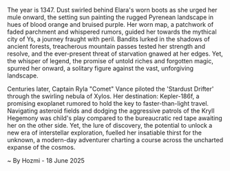 
The year is 1347.  Dust swirled behind Elara's worn boots as she urged her mule onward, the setting sun painting the rugged Pyrenean landscape in hues of blood orange and bruised purple.  Her worn map, a patchwork of faded parchment and whispered rumors, guided her towards the mythical city of Ys, a journey fraught with peril. Bandits lurked in the shadows of ancient forests, treacherous mountain passes tested her strength and resolve, and the ever-present threat of starvation gnawed at her edges. Yet, the whisper of legend, the promise of untold riches and forgotten magic, spurred her onward, a solitary figure against the vast, unforgiving landscape.

Centuries later, Captain Ryla "Comet" Vance piloted the 'Stardust Drifter' through the swirling nebula of Xylos.  Her destination: Kepler-186f, a promising exoplanet rumored to hold the key to faster-than-light travel.  Navigating asteroid fields and dodging the aggressive patrols of the Kryll Hegemony was child's play compared to the bureaucratic red tape awaiting her on the other side.  Yet, the lure of discovery, the potential to unlock a new era of interstellar exploration, fuelled her insatiable thirst for the unknown, a modern-day adventurer charting a course across the uncharted expanse of the cosmos.

~ By Hozmi - 18 June 2025
